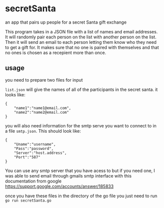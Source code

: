 # secretSanta
an app that pairs up people for a secret Santa gift exchange

This program takes in a JSON file with a list of names and email addresses. It will randomly pair each person on the list with another person on the list. Then it will send an email to each person letting them know who they need to get a gift for. It makes sure that no one is paired with themselves and that no ones is chosen as a recepient more than once.

## usage
you need to prepare two files for input 

`list.json` will give the names of all of the participants in the secret santa. it looks like:
```
{
    "name1":"name1@email.com",
    "name2":"name2@email.com"
}
```
you will also need information for the smtp serve you want to connect to in a file `smtp.json`. This should look like:
```
{
    "Uname":"username",
    "Pass":"password",
    "Server":"host.address",
    "Port":"587"
}
```
You can use any smtp server that you  have acess to but if you need one, I was able to send email through gmails smtp interface with this documentation from google https://support.google.com/accounts/answer/185833

once you have these files in the directory of the go file you just need to run `go run secretSanta.go`

